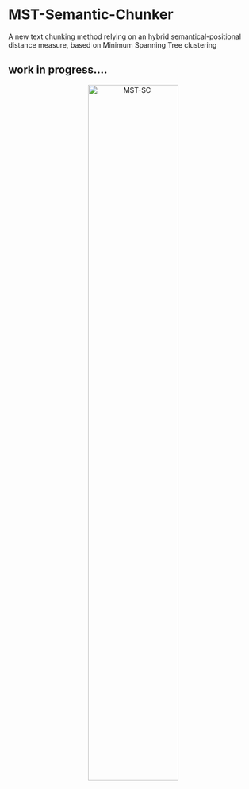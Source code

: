 # MST-Semantic-Chunker
A new text chunking method relying on an hybrid semantical-positional distance measure, based on Minimum Spanning Tree clustering

## work in progress.... 
<p align="center">
<img width="60%" alt="MST-SC" src="https://github.com/user-attachments/assets/cfff0f3c-a38a-4dec-b145-5be217cb1e4b" />
</p>
